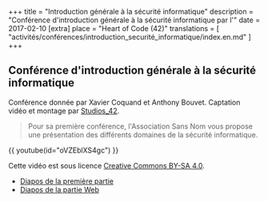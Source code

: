 +++
title = "Introduction générale à la sécurité informatique"
description = "Conférence d'introduction générale à la sécurité informatique par l'"
date = 2017-02-10
[extra]
place = "Heart of Code (42)"
translations = [
    "activités/conférences/introduction_securité_informatique/index.en.md"
]
+++

## Conférence d'introduction générale à la sécurité informatique

Conférence donnée par Xavier Coquand et Anthony Bouvet.
Captation vidéo et montage par [Studios_42](https://studios.42.fr/).

> Pour sa première conférence, l'Association Sans Nom vous propose une
> présentation des différents domaines de la sécurité informatique.

{{ youtube(id="oVZEblXS4gc") }}

Cette vidéo est sous licence [Creative Commons BY-SA
4.0](https://creativecommons.org/licenses/by-sa/4.0/deed.fr).

- [Diapos de la première partie](bien.pptx)
- [Diapos de la partie Web](Présentation_des_différentes_vulnérabilités_WEB.pdf)
